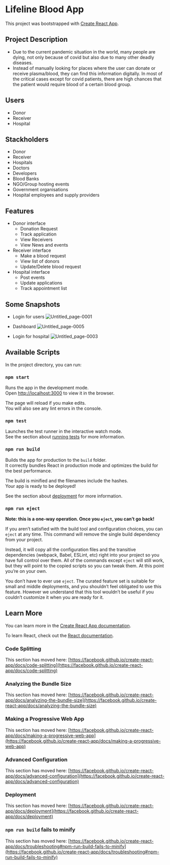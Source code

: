 # Lifeline Blood App
This project was bootstrapped with [Create React App](https://github.com/facebook/create-react-app).

## Project Description
* Due to the current pandemic situation in the world, many people are dying, not only because of covid but also due to many other deadly diseases.
* Instead of manually looking for places where the user can donate or receive plasma/blood, they can find this information digitally. In most of the critical cases except for covid patients, there are high chances that the patient would require blood of a certain blood group.

## Users
* Donor
* Receiver
* Hospital

## Stackholders
* Donor
* Receiver
* Hospitals
* Doctors
* Developers
* Blood Banks
* NGO/Group hosting events
* Government organisations
* Hospital employees and supply providers

## Features
* Donor interface
  - Donation Request
  - Track application
  - View Receivers
  - View News and events
* Receiver interface
  - Make a blood request
  - View list of donors
  - Update/Delete blood request
* Hospital interface
  - Post events
  - Update applications
  - Track appointment list

## Some Snapshots

* Login for users
![Untitled_page-0001](https://user-images.githubusercontent.com/54388663/118119915-b9846180-b40c-11eb-826c-312cf046fbe3.jpg)

* Dashboard
![Untitled_page-0005](https://user-images.githubusercontent.com/54388663/118119931-bf7a4280-b40c-11eb-8ca7-b66b4136c335.jpg)

* Login for hospital
![Untitled_page-0003](https://user-images.githubusercontent.com/54388663/118119948-c7d27d80-b40c-11eb-8683-31fba9a628bd.jpg)

## Available Scripts

In the project directory, you can run:

### `npm start`

Runs the app in the development mode.\
Open [http://localhost:3000](http://localhost:3000) to view it in the browser.

The page will reload if you make edits.\
You will also see any lint errors in the console.

### `npm test`

Launches the test runner in the interactive watch mode.\
See the section about [running tests](https://facebook.github.io/create-react-app/docs/running-tests) for more information.

### `npm run build`

Builds the app for production to the `build` folder.\
It correctly bundles React in production mode and optimizes the build for the best performance.

The build is minified and the filenames include the hashes.\
Your app is ready to be deployed!

See the section about [deployment](https://facebook.github.io/create-react-app/docs/deployment) for more information.

### `npm run eject`

**Note: this is a one-way operation. Once you `eject`, you can’t go back!**

If you aren’t satisfied with the build tool and configuration choices, you can `eject` at any time. This command will remove the single build dependency from your project.

Instead, it will copy all the configuration files and the transitive dependencies (webpack, Babel, ESLint, etc) right into your project so you have full control over them. All of the commands except `eject` will still work, but they will point to the copied scripts so you can tweak them. At this point you’re on your own.

You don’t have to ever use `eject`. The curated feature set is suitable for small and middle deployments, and you shouldn’t feel obligated to use this feature. However we understand that this tool wouldn’t be useful if you couldn’t customize it when you are ready for it.

## Learn More

You can learn more in the [Create React App documentation](https://facebook.github.io/create-react-app/docs/getting-started).

To learn React, check out the [React documentation](https://reactjs.org/).

### Code Splitting

This section has moved here: [https://facebook.github.io/create-react-app/docs/code-splitting](https://facebook.github.io/create-react-app/docs/code-splitting)

### Analyzing the Bundle Size

This section has moved here: [https://facebook.github.io/create-react-app/docs/analyzing-the-bundle-size](https://facebook.github.io/create-react-app/docs/analyzing-the-bundle-size)

### Making a Progressive Web App

This section has moved here: [https://facebook.github.io/create-react-app/docs/making-a-progressive-web-app](https://facebook.github.io/create-react-app/docs/making-a-progressive-web-app)

### Advanced Configuration

This section has moved here: [https://facebook.github.io/create-react-app/docs/advanced-configuration](https://facebook.github.io/create-react-app/docs/advanced-configuration)

### Deployment

This section has moved here: [https://facebook.github.io/create-react-app/docs/deployment](https://facebook.github.io/create-react-app/docs/deployment)

### `npm run build` fails to minify

This section has moved here: [https://facebook.github.io/create-react-app/docs/troubleshooting#npm-run-build-fails-to-minify](https://facebook.github.io/create-react-app/docs/troubleshooting#npm-run-build-fails-to-minify)
